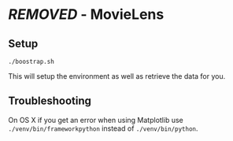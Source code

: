 # ***REMOVED*** - MovieLens

## Setup

    ./boostrap.sh

This will setup the environment as well as retrieve the data for you.

## Troubleshooting

On OS X if you get an error when using Matplotlib use
`./venv/bin/frameworkpython` instead of `./venv/bin/python`.
